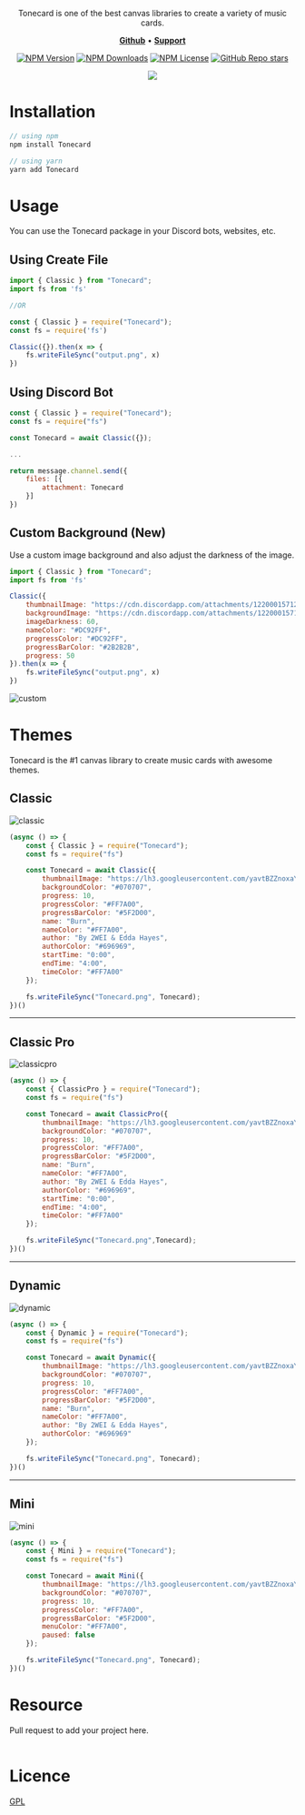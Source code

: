 <img src="" />

<p align="center">Tonecard is one of the best canvas libraries to create a variety of music cards.</p>

<p align="center">
    <a href=""><b>Github</b></a> •
    <a href="https://dsc.gg/discronix"><b>Support</b></a>
</p>

<div align="center">

[![NPM Version](https://img.shields.io/npm/v/musicard?style=flat-square&color=%23FF7A00)](https://www.npmjs.com/package/musicard)
[![NPM Downloads](https://img.shields.io/npm/dw/musicard?style=flat-square&color=%23FF7A00)](https://www.npmjs.com/package/musicard)
[![NPM License](https://img.shields.io/npm/l/musicard?style=flat-square&color=%23FF7A00)](https://github.com/unburn/musicard/blob/main/LICENSE)
[![GitHub Repo stars](https://img.shields.io/github/stars/unburn/musicard?style=flat-square&color=%23FF7A00)](https://github.com/unburn/musicard)

</div>

<div align="center">
<a href="https://github.com/discronix/Tonecard/"><img src="https://ik.imagekit.io/unburn/SupportMusicard.svg"/></a>
</div>

# Installation
```js
// using npm
npm install Tonecard

// using yarn
yarn add Tonecard
```

# Usage
You can use the Tonecard package in your Discord bots, websites, etc.

## Using Create File
```js
import { Classic } from "Tonecard";
import fs from 'fs'

//OR

const { Classic } = require("Tonecard");
const fs = require('fs')

Classic({}).then(x => {
    fs.writeFileSync("output.png", x)
})
```

## Using Discord Bot
```js
const { Classic } = require("Tonecard");
const fs = require("fs")

const Tonecard = await Classic({});

...

return message.channel.send({
    files: [{
        attachment: Tonecard
    }]
})
```

## Custom Background (New)
Use a custom image background and also adjust the darkness of the image.
```js
import { Classic } from "Tonecard";
import fs from 'fs'

Classic({
    thumbnailImage: "https://cdn.discordapp.com/attachments/1220001571228880917/1220001571690123284/01.png?ex=660d5a01&is=65fae501&hm=a8cfb44844e61aa0fd01767cd363af048df28966c30d7b04a59f27fa45cf69c4&",
    backgroundImage: "https://cdn.discordapp.com/attachments/1220001571228880917/1220001571690123284/01.png?ex=660d5a01&is=65fae501&hm=a8cfb44844e61aa0fd01767cd363af048df28966c30d7b04a59f27fa45cf69c4&",
    imageDarkness: 60,
    nameColor: "#DC92FF",
    progressColor: "#DC92FF",
    progressBarColor: "#2B2B2B",
    progress: 50
}).then(x => {
    fs.writeFileSync("output.png", x)
})
```

![custom](https://ik.imagekit.io/unburn/custom-output.png?updatedAt=1710995171966)

# Themes
Tonecard is the #1 canvas library to create music cards with awesome themes.

## Classic

![classic](https://ik.imagekit.io/unburn/Classic.svg)

```js
(async () => {
    const { Classic } = require("Tonecard");
    const fs = require("fs")

    const Tonecard = await Classic({
        thumbnailImage: "https://lh3.googleusercontent.com/yavtBZZnoxaY21GSS_VIKSg0mvzu1b0r6arH8xvWVskoMaZ5ww3iDMgBNujnIWCt7MOkDsrKapSGCfc=w544-h544-l90-rj",
        backgroundColor: "#070707",
        progress: 10,
        progressColor: "#FF7A00",
        progressBarColor: "#5F2D00",
        name: "Burn",
        nameColor: "#FF7A00",
        author: "By 2WEI & Edda Hayes",
        authorColor: "#696969",
        startTime: "0:00",
        endTime: "4:00",
        timeColor: "#FF7A00"
    });

    fs.writeFileSync("Tonecard.png", Tonecard);
})()
```

***

## Classic Pro

![classicpro](https://ik.imagekit.io/unburn/ClassicPro.svg)

```js
(async () => {
    const { ClassicPro } = require("Tonecard");
    const fs = require("fs")

    const Tonecard = await ClassicPro({
        thumbnailImage: "https://lh3.googleusercontent.com/yavtBZZnoxaY21GSS_VIKSg0mvzu1b0r6arH8xvWVskoMaZ5ww3iDMgBNujnIWCt7MOkDsrKapSGCfc=w544-h544-l90-rj",
        backgroundColor: "#070707",
        progress: 10,
        progressColor: "#FF7A00",
        progressBarColor: "#5F2D00",
        name: "Burn",
        nameColor: "#FF7A00",
        author: "By 2WEI & Edda Hayes",
        authorColor: "#696969",
        startTime: "0:00",
        endTime: "4:00",
        timeColor: "#FF7A00"
    });

    fs.writeFileSync("Tonecard.png",Tonecard);
})()
```

***

## Dynamic

![dynamic](https://ik.imagekit.io/unburn/Dynamic.svg)

```js
(async () => {
    const { Dynamic } = require("Tonecard");
    const fs = require("fs")

    const Tonecard = await Dynamic({
        thumbnailImage: "https://lh3.googleusercontent.com/yavtBZZnoxaY21GSS_VIKSg0mvzu1b0r6arH8xvWVskoMaZ5ww3iDMgBNujnIWCt7MOkDsrKapSGCfc=w544-h544-l90-rj",
        backgroundColor: "#070707",
        progress: 10,
        progressColor: "#FF7A00",
        progressBarColor: "#5F2D00",
        name: "Burn",
        nameColor: "#FF7A00",
        author: "By 2WEI & Edda Hayes",
        authorColor: "#696969"
    });

    fs.writeFileSync("Tonecard.png", Tonecard);
})()
```

***

## Mini

![mini](https://ik.imagekit.io/unburn/Mini.svg)

```js
(async () => {
    const { Mini } = require("Tonecard");
    const fs = require("fs")

    const Tonecard = await Mini({
        thumbnailImage: "https://lh3.googleusercontent.com/yavtBZZnoxaY21GSS_VIKSg0mvzu1b0r6arH8xvWVskoMaZ5ww3iDMgBNujnIWCt7MOkDsrKapSGCfc=w544-h544-l90-rj",
        backgroundColor: "#070707",
        progress: 10,
        progressColor: "#FF7A00",
        progressBarColor: "#5F2D00",
        menuColor: "#FF7A00",
        paused: false
    });

    fs.writeFileSync("Tonecard.png", Tonecard);
})()
```

# Resource
Pull request to add your project here.

|  |  |
| --------------- | --------------------------------------------- |

# Licence
[GPL](https://github.com/discronix/Tonecard/blob/main/LICENSE)
